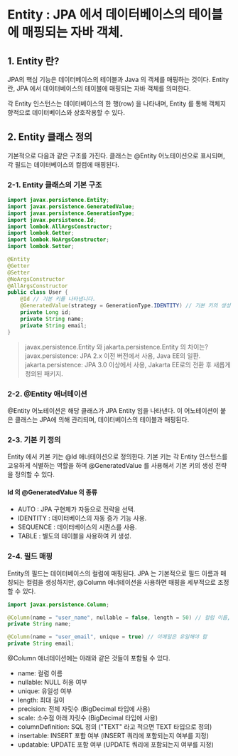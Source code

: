 # Entity : JPA 에서 데이터베이스의 테이블에 매핑되는 자바 객체.

## 1. Entity 란?
JPA의 핵심 기능은 데이터베이스의 테이블과 Java 의 객체를 매핑하는 것이다. Entity 란, JPA 에서 데이터베이스의 테이블에 매핑되는 자바 객체를 의미한다.

각 Entity 인스턴스는 데이터베이스의 한 행(row) 을 나타내며, Entity 를 통해 객체지향적으로 데이터베이스와 상호작용할 수 있다.

## 2. Entity 클래스 정의

기본적으로 다음과 같은 구조를 가진다. 클래스는 @Entity 어노테이션으로 표시되며, 각 필드는 데이터베이스의 컬럼에 매핑된다.

### 2-1. Entity 클래스의 기본 구조

```java
import javax.persistence.Entity;
import javax.persistence.GeneratedValue;
import javax.persistence.GenerationType;
import javax.persistence.Id;
import lombok.AllArgsConstructor;
import lombok.Getter;
import lombok.NoArgsConstructor;
import lombok.Setter;

@Entity
@Getter
@Setter
@NoArgsConstructor
@AllArgsConstructor
public class User {
    @Id // 기본 키를 나타냅니다.
    @GeneratedValue(strategy = GenerationType.IDENTITY) // 기본 키의 생성 전략을 정의합니다.
    private Long id;
    private String name;
    private String email;
}
```

> javax.persistence.Entity 와 jakarta.persistence.Entity 의 차이는? </br>
javax.persistence: JPA 2.x 이전 버전에서 사용, Java EE의 일환. </br>
jakarta.persistence: JPA 3.0 이상에서 사용, Jakarta EE로의 전환 후 새롭게 정의된 패키지.

### 2-2. @Entity 애너테이션
@Entity 어노테이션은 해당 클래스가 JPA Entity 임을 나타낸다. 이 어노테이션이 붙은 클래스는 JPA에 의해 관리되며, 데이터베이스의 테이블과 매핑된다.

### 2-3. 기본 키 정의
Entity 에서 키본 키는 @Id 애너테이션으로 정의한다. 기본 키는 각 Entity 인스턴스를 고유하게 식별하는 역할을 하며 @GeneratedValue 를 사용해서 기본 키의 생성 전략을 정의할 수 있다.

#### Id 의 @GeneratedValue 의 종류 </br>
- AUTO : JPA 구현체가 자동으로 전략을 선택.
- IDENTITY : 데이터베이스의 자동 증가 기능 사용.
- SEQUENCE : 데이터베이스의 시퀀스를 사용.
- TABLE : 별도의 테이블을 사용하여 키 생성.

### 2-4. 필드 매핑
Entity의 필드는 데이터베이스의 컬럼에 매핑된다. JPA 는 기본적으로 필드 이름과 매칭되는 컬럼을 생성하지만, @Column 애너테이션을 사용하면 매핑을 세부적으로 조정할 수 있다.
```java
import javax.persistence.Column;

@Column(name = "user_name", nullable = false, length = 50) // 컬럼 이름, null 허용 여부 및 길이 설정
private String name;

@Column(name = "user_email", unique = true) // 이메일은 유일해야 함
private String email;
```

@Column 애너테이션에는 아래와 같은 것들이 포함될 수 있다.
- name: 컬럼 이름
- nullable: NULL 허용 여부
- unique: 유일성 여부
- length: 최대 길이
- precision: 전체 자릿수 (BigDecimal 타입에 사용)
- scale: 소수점 아래 자릿수 (BigDecimal 타입에 사용)
- columnDefinition: SQL 정의 ("TEXT" 라고 적으면 TEXT 타입으로 정의)
- insertable: INSERT 포함 여부 (INSERT 쿼리에 포함되는지 여부를 지정)
- updatable: UPDATE 포함 여부 (UPDATE 쿼리에 포함되는지 여부를 지정)